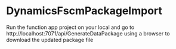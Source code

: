 # DynamicsFscmPackageImport

Run the function app project on your local and go to http://localhost:7071/api/GenerateDataPackage using a browser to download the updated package file

